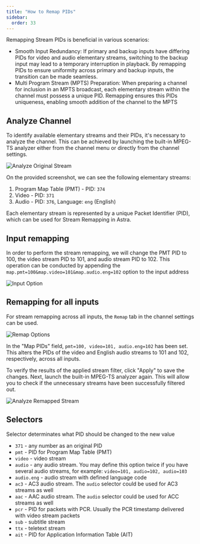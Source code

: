 ```yaml
---
title: "How to Remap PIDs"
sidebar:
  order: 33
---
```


Remapping Stream PIDs is beneficial in various scenarios:

- Smooth Input Redundancy: If primary and backup inputs have differing PIDs for video and audio elementary streams, switching to the backup input may lead to a temporary interruption in playback. By remapping PIDs to ensure uniformity across primary and backup inputs, the transition can be made seamless.
- Multi Program Stream (MPTS) Preparation: When preparing a channel for inclusion in an MPTS broadcast, each elementary stream within the channel must possess a unique PID. Remapping ensures this PIDs uniqueness, enabling smooth addition of the channel to the MPTS

## Analyze Channel

To identify available elementary streams and their PIDs, it's necessary to analyze the channel. This can be achieved by launching the built-in MPEG-TS analyzer either from the channel menu or directly from the channel settings.

![Analyze Original Stream](https://cdn.cesbo.com/help/astra/processing/utilities/remap/analyze-original.png)

On the provided screenshot, we can see the following elementary streams:

1. Program Map Table (PMT) - PID: `374`
1. Video - PID: `371`
2. Audio - PID: `376`, Language: `eng` (English)

Each elementary stream is represented by a unique Packet Identifier (PID), which can be used for Stream Remapping in Astra.

## Input remapping

In order to perform the stream remapping, we will change the PMT PID to 100, the video stream PID to 101, and audio stream PID to 102. This operation can be conducted by appending the `map.pmt=100&map.video=101&map.audio.eng=102` option to the input address

![Input Option](https://cdn.cesbo.com/help/astra/processing/utilities/remap/input-options.png)

## Remapping for all inputs

For stream remapping across all inputs, the `Remap` tab in the channel settings can be used.

![Remap Options](https://cdn.cesbo.com/help/astra/processing/utilities/remap/remap-options.png)

In the "Map PIDs" field, `pmt=100, video=101, audio.eng=102` has been set. This alters the PIDs of the video and English audio streams to 101 and 102, respectively, across all inputs.

To verify the results of the applied stream filter, click "Apply" to save the changes. Next, launch the built-in MPEG-TS analyzer again. This will allow you to check if the unnecessary streams have been successfully filtered out.

![Analyze Remapped Stream](https://cdn.cesbo.com/help/astra/processing/utilities/remap/analyze-remapped.png)

## Selectors

Selector determinates what PID should be changed to the new value

- `371` - any number as an original PID
- `pmt` - PID for Program Map Table (PMT)
- `video` - video stream
- `audio` - any audio stream. You may define this option twice if you have several audio streams, for example: `video=101, audio=102, audio=103`
- `audio.eng` - audio stream with defined language code
- `ac3` - AC3 audio stream. The `audio` selector could be used for AC3 streams as well
- `aac` - AAC audio stream. The `audio` selector could be used for ACC streams as well
- `pcr` - PID for packets with PCR. Usually the PCR timestamp delivered with video stream packets
- `sub` - subtitle stream
- `ttx` - teletext stream
- `ait` - PID for Application Information Table (AIT)
